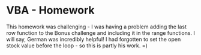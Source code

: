 # VBA - Homework
This homework was challenging - I was having a problem adding the last row function to the Bonus challenge and including it in the range functions. I will say, German was incredibly helpful! I had forgotten to set the open stock value before the loop - so this is partly his work. =) 

